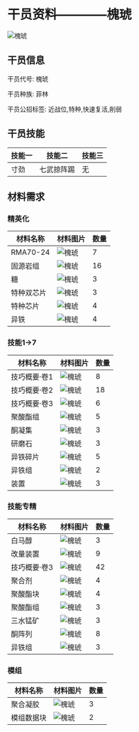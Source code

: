 # 干员资料————槐琥

![槐琥](./oprImages/槐琥.png)

## 干员信息

干员代号: 槐琥

干员种族: 菲林

干员公招标签: 近战位,特种,快速复活,削弱

## 干员技能

| 技能一       | 技能二   | 技能三 |
| ------------ | -------- | ------ |
| 寸劲 | 七武掠阵踢 | 无 |

## 材料需求

### 精英化

| 材料名称      | 材料图片 | 数量  |
|---------|---------|-----|
| RMA70-24 | ![槐琥](./matIcons/RMA70-24.png)  |   7  |
| 固源岩组 | ![槐琥](./matIcons/固源岩组.png)  |   16  |
| 糖 | ![槐琥](./matIcons/糖.png)  |   3  |
| 特种双芯片 | ![槐琥](./matIcons/特种双芯片.png)  |   3  |
| 特种芯片 | ![槐琥](./matIcons/特种芯片.png)  |   4  |
| 异铁 | ![槐琥](./matIcons/异铁.png)  |   4  |

### 技能1→7

| 材料名称      | 材料图片 | 数量  |
|---------|---------|-----|
| 技巧概要·卷1 | ![槐琥](./matIcons/技巧概要·卷1.png)  |   8  |
| 技巧概要·卷2 | ![槐琥](./matIcons/技巧概要·卷2.png)  |   18  |
| 技巧概要·卷3 | ![槐琥](./matIcons/技巧概要·卷3.png)  |   6  |
| 聚酸酯组 | ![槐琥](./matIcons/聚酸酯组.png)  |   5  |
| 酮凝集 | ![槐琥](./matIcons/酮凝集.png)  |   3  |
| 研磨石 | ![槐琥](./matIcons/研磨石.png)  |   3  |
| 异铁碎片 | ![槐琥](./matIcons/异铁碎片.png)  |   5  |
| 异铁组 | ![槐琥](./matIcons/异铁组.png)  |   2  |
| 装置 | ![槐琥](./matIcons/装置.png)  |   3  |

### 技能专精

| 材料名称      | 材料图片 | 数量  |
|---------|---------|-----|
| 白马醇 | ![槐琥](./matIcons/白马醇.png)  |   3  |
| 改量装置 | ![槐琥](./matIcons/改量装置.png)  |   9  |
| 技巧概要·卷3 | ![槐琥](./matIcons/技巧概要·卷3.png)  |   42  |
| 聚合剂 | ![槐琥](./matIcons/聚合剂.png)  |   4  |
| 聚酸酯块 | ![槐琥](./matIcons/聚酸酯块.png)  |   4  |
| 聚酸酯组 | ![槐琥](./matIcons/聚酸酯组.png)  |   3  |
| 三水锰矿 | ![槐琥](./matIcons/三水锰矿.png)  |   3  |
| 酮阵列 | ![槐琥](./matIcons/酮阵列.png)  |   8  |
| 异铁组 | ![槐琥](./matIcons/异铁组.png)  |   3  |

### 模组

| 材料名称      | 材料图片 | 数量  |
|---------|---------|-----|
| 聚合凝胶 | ![槐琥](./matIcons/聚合凝胶.png)  |   3  |
| 模组数据块 | ![槐琥](./暂无材料图片)  |   2  |
